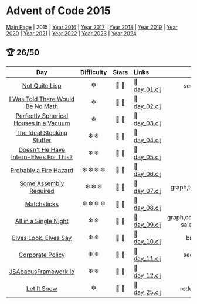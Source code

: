 # Advent of Code 2015

[Main Page](https://adventofcode.com/2015) | 2015 | [Year 2016](/src/aoclj/year_2016/) | [Year 2017](/src/aoclj/year_2017/) | [Year 2018](/src/aoclj/year_2018/) | [Year 2019](/src/aoclj/year_2019/) | [Year 2020](/src/aoclj/year_2020/) | [Year 2021](/src/aoclj/year_2021/) | [Year 2022](/src/aoclj/year_2022/) | [Year 2023](/src/aoclj/year_2023/) | [Year 2024](/src/aoclj/year_2024/)

## :trophy: 26/50

| Day | Difficulty | Stars | Links | Tags |
|:---: | :---: | :---: | :--- | :----: |
[Not Quite Lisp](http://www.adventofcode.com/2015/day/1)|:snowflake:|:star2: :star2:|:small_orange_diamond: [day_01.clj](/src/aoclj/year_2015/day_01.clj) <br />|sequence,reduction
[I Was Told There Would Be No Math](http://www.adventofcode.com/2015/day/2)|:snowflake:|:star2: :star2:|:small_orange_diamond: [day_02.clj](/src/aoclj/year_2015/day_02.clj) <br />|geometry
[Perfectly Spherical Houses in a Vacuum](http://www.adventofcode.com/2015/day/3)|:snowflake:|:star2: :star2:|:small_orange_diamond: [day_03.clj](/src/aoclj/year_2015/day_03.clj) <br />|set
[The Ideal Stocking Stuffer](http://www.adventofcode.com/2015/day/4)|:snowflake: :snowflake:|:star2: :star2:|:small_orange_diamond: [day_04.clj](/src/aoclj/year_2015/day_04.clj) <br />|md5,slow
[Doesn't He Have Intern-Elves For This?](http://www.adventofcode.com/2015/day/5)|:snowflake: :snowflake:|:star2: :star2:|:small_orange_diamond: [day_05.clj](/src/aoclj/year_2015/day_05.clj) <br />|partition
[Probably a Fire Hazard](http://www.adventofcode.com/2015/day/6)|:snowflake: :snowflake: :snowflake: :snowflake:|:star2: :star2:|:small_orange_diamond: [day_06.clj](/src/aoclj/year_2015/day_06.clj) <br />|array,slow
[Some Assembly Required](http://www.adventofcode.com/2015/day/7)|:snowflake: :snowflake: :snowflake:|:star2: :star2:|:small_orange_diamond: [day_07.clj](/src/aoclj/year_2015/day_07.clj) <br />|graph,topological-sort,revisit
[Matchsticks](http://www.adventofcode.com/2015/day/8)|:snowflake: :snowflake: :snowflake: :snowflake:|:star2: :star2:|:small_orange_diamond: [day_08.clj](/src/aoclj/year_2015/day_08.clj) <br />|chars
[All in a Single Night](http://www.adventofcode.com/2015/day/9)|:snowflake: :snowflake:|:star2: :star2:|:small_orange_diamond: [day_09.clj](/src/aoclj/year_2015/day_09.clj) <br />|graph,combinatorics,travelling-salesman,brute-force
[Elves Look, Elves Say](http://www.adventofcode.com/2015/day/10)|:snowflake: :snowflake:|:star2: :star2:|:small_orange_diamond: [day_10.clj](/src/aoclj/year_2015/day_10.clj) <br />|brute-force,count
[Corporate Policy](http://www.adventofcode.com/2015/day/11)|:snowflake: :snowflake:|:star2: :star2:|:small_orange_diamond: [day_11.clj](/src/aoclj/year_2015/day_11.clj) <br />|sequence,ascii,slow
[JSAbacusFramework.io](http://www.adventofcode.com/2015/day/12)|:snowflake: :snowflake:|:star2: :star2:|:small_orange_diamond: [day_12.clj](/src/aoclj/year_2015/day_12.clj) <br />|json,walk
[Let It Snow](http://www.adventofcode.com/2015/day/25)|:snowflake:|:star2: :star2:|:small_orange_diamond: [day_25.clj](/src/aoclj/year_2015/day_25.clj) <br />|reduction,grid,one-off

